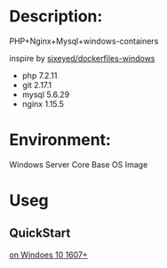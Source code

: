 # Description:
PHP+Nginx+Mysql+windows-containers

inspire by [sixeyed/dockerfiles-windows](https://github.com/sixeyed/dockerfiles-windows)

- php 7.2.11
- git 2.17.1
- mysql 5.6.29
- nginx 1.15.5

# Environment:

Windows Server Core Base OS Image

# Useg

## QuickStart

[on Windoes 10 1607+ ](https://docs.microsoft.com/zh-cn/virtualization/windowscontainers/quick-start/quick-start-windows-10)

